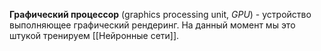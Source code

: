 **Графический процессор** (graphics processing unit, _GPU_) - устройство выполняющее графический рендеринг. На данный момент мы это штукой тренируем [[Нейронные сети]].